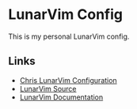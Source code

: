 # LunarVim Config

This is my personal LunarVim config.

## Links

- [Chris LunarVim Configuration](https://github.dev/ChristianChiarulli/lvim)
- [LunarVim Source](https://github.dev/LunarVim/LunarVim)
- [LunarVim Documentation](https://www.lunarvim.org/docs/installation)
